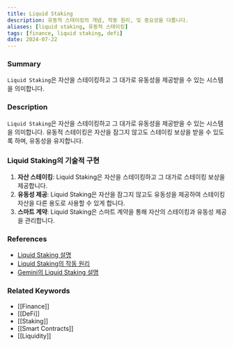 ```yaml
---
title: Liquid Staking
description: 유동적 스테이킹의 개념, 작동 원리, 및 중요성을 다룹니다.
aliases: [liquid staking, 유동적 스테이킹]
tags: [finance, liquid staking, defi]
date: 2024-07-22
---
```

### Summary

`Liquid Staking`은 자산을 스테이킹하고 그 대가로 유동성을 제공받을 수 있는 시스템을 의미합니다.

### Description

`Liquid Staking`은 자산을 스테이킹하고 그 대가로 유동성을 제공받을 수 있는 시스템을 의미합니다. 유동적 스테이킹은 자산을 잠그지 않고도 스테이킹 보상을 받을 수 있도록 하며, 유동성을 유지합니다.

### Liquid Staking의 기술적 구현

1. **자산 스테이킹**: Liquid Staking은 자산을 스테이킹하고 그 대가로 스테이킹 보상을 제공합니다.
2. **유동성 제공**: Liquid Staking은 자산을 잠그지 않고도 유동성을 제공하여 스테이킹 자산을 다른 용도로 사용할 수 있게 합니다.
3. **스마트 계약**: Liquid Staking은 스마트 계약을 통해 자산의 스테이킹과 유동성 제공을 관리합니다.

### References

- [Liquid Staking 설명](https://en.wikipedia.org/wiki/Liquid_staking)
- [Liquid Staking의 작동 원리](https://www.investopedia.com/terms/l/liquid-staking.asp)
- [Gemini의 Liquid Staking 설명](https://www.gemini.com/cryptopedia/search?query=liquid-staking)

### Related Keywords

- [[Finance]]
- [[DeFi]]
- [[Staking]]
- [[Smart Contracts]]
- [[Liquidity]]
